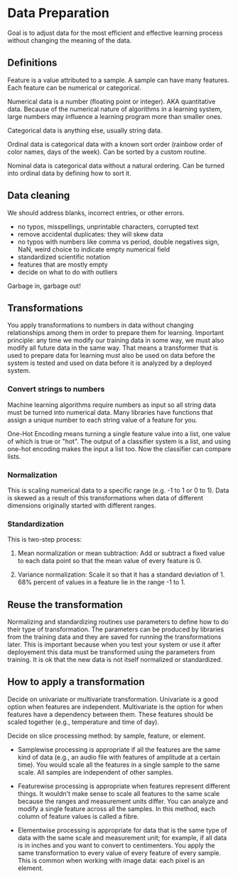 # Data Preparation

Goal is to adjust data for the most efficient and effective learning process without changing the meaning of the data.

## Definitions
Feature is a value attributed to a sample. A sample can have many features. Each feature can be numerical or categorical.

Numerical data is a number (floating point or integer). AKA quantitative data. Because of the numerical nature of algorithms in a learning system, large numbers may influence a learning program more than smaller ones.

Categorical data is anything else, usually string data.

Ordinal data is categorical data with a known sort order (rainbow order of color names, days of the week). Can be sorted by a custom routine.

Nominal data is categorical data without a natural ordering. Can be turned into ordinal data by defining how to sort it.

## Data cleaning

We should address blanks, incorrect entries, or other errors.

- no typos, misspellings, unprintable characters, corrupted text
- remove accidental duplicates: they will skew data
- no typos with numbers like comma vs period, double negatives sign, NaN, weird choice to indicate empty numerical field
- standardized scientific notation
- features that are mostly empty
- decide on what to do with outliers

Garbage in, garbage out!

## Transformations

You apply transformations to numbers in data without changing relationships among them in order to prepare them for learning. Important principle: any time we modify our training data in some way, we must also modify all future data in the same way. That means a transformer that is used to prepare data for learning must also be used on data before the system is tested and used on data before it is analyzed by a deployed system.

### Convert strings to numbers
Machine learning algorithms require numbers as input so all string data must be turned into numerical data. Many libraries have functions that assign a unique number to each string value of a feature for you.

One-Hot Encoding means turning a single feature value into a list, one value of which is true or "hot". The output of a classifier system is a list, and using one-hot encoding makes the input a list too. Now the classifier can compare lists.

### Normalization

This is scaling numerical data to a specific range (e.g. -1 to 1 or 0 to 1). Data is skewed as a result of this transformations when data of different dimensions originally started with different ranges.

### Standardization

This is two-step process: 

1. Mean normalization or mean subtraction: Add or subtract a fixed value to each data point so that the mean value of every feature is 0.

2. Variance normalization: Scale it so that it has a standard deviation of 1. 68% percent of values in a feature lie in the range -1 to 1.

## Reuse the transformation

Normalizing and standardizing routines use parameters to define how to do their type of transformation. The parameters can be produced by libraries from the training data and they are saved for running the transformations later. This is important because when you test your system or use it after deployement this data must be transformed using the parameters from training. It is ok that the new data is not itself normalized or standardized.

## How to apply a transformation

Decide on univariate or multivariate transformation. Univariate is a good option when features are independent. Multivariate is the option for when features have a dependency between them. These features should be scaled together (e.g., temperature and time of day).

Decide on slice processing method: by sample, feature, or element.

- Samplewise processing is appropriate if all the features are the same kind of data (e.g., an audio file with features of amplitude at a certain time). You would scale all the features in a single sample to the same scale. All samples are independent of other samples.

- Featurewise processing is appropriate when features represent different things. It wouldn't make sense to scale all features to the same scale because the ranges and measurement units differ. You can analyze and modify a single feature across all the samples. In this method, each column of feature values is called a fibre.

- Elementwise processing is appropriate for data that is the same type of data with the same scale and measurement unit; for example, if all data is in inches and you want to convert to centimenters. You apply the same transformation to every value of every feature of every sample. This is common when working with image data: each pixel is an element.
